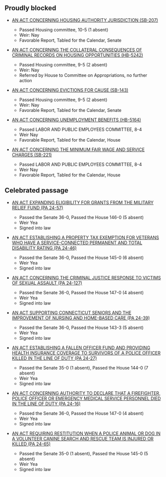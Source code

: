 Proudly blocked
---------------

* [AN ACT CONCERNING HOUSING AUTHORITY JURISDICTION (SB-207)][SB-207]
  * Passed Housing committee, 10-5 (1 absent)
  * Weir: Nay
  * Favorable Report, Tabled for the Calendar, Senate

* [AN ACT CONCERNING THE COLLATERAL CONSEQUENCES OF CRIMINAL RECORDS ON HOUSING OPPORTUNITIES (HB-5242)][HB-5242]
  * Passed Housing committee, 9-5 (2 absent)
  * Weir: Nay
  * Referred by House to Committee on Appropriations, no further action

* [AN ACT CONCERNING EVICTIONS FOR CAUSE (SB-143)][SB-143]
  * Passed Housing committee, 9-5 (2 absent)
  * Weir: Nay
  * Favorable Report, Tabled for the Calendar, Senate

* [AN ACT CONCERNING UNEMPLOYMENT BENEFITS (HB-5164)][HB-5164]
  * Passed LABOR AND PUBLIC EMPLOYEES COMMITTEE, 8-4
  * Weir Nay
  * Favorable Report, Tabled for the Calendar, House

* [AN ACT CONCERNING THE MINIMUM FAIR WAGE AND SERVICE CHARGES (SB-221)][SB-221]
  * Passed LABOR AND PUBLIC EMPLOYEES COMMITTEE, 8-4
  * Weir Nay
  * Favorable Report, Tabled for the Calendar, House


Celebrated passage
------------------

* [AN ACT EXPANDING ELIGIBILITY FOR GRANTS FROM THE MILITARY RELIEF FUND (PA 24-57)][PA 24-57]
  * Passed the Senate 36-0, Passed the House 146-0 (5 absent)
  * Weir Yea
  * Signed into law

* [AN ACT ESTABLISHING A PROPERTY TAX EXEMPTION FOR VETERANS WHO HAVE A SERVICE-CONNECTED PERMANENT AND TOTAL DISABILITY RATING (PA 24-46)][PA 24-46]
  * Passed the Senate 36-0, Passed the House 145-0 (6 absent)
  * Weir Yea
  * Signed into law

* [AN ACT CONCERNING THE CRIMINAL JUSTICE RESPONSE TO VICTIMS OF SEXUAL ASSAULT (PA 24-127)][PA 24-127]
  * Passed the Senate 36-0, Passed the House 147-0 (4 absent)
  * Weir Yea
  * Signed into law

* [AN ACT SUPPORTING CONNECTICUT SENIORS AND THE IMPROVEMENT OF NURSING AND HOME-BASED CARE (PA 24-39)][PA 24-39]
  * Passed the Senate 36-0, Passed the House 143-3 (5 absent)
  * Weir Yea
  * Signed into law

* [AN ACT ESTABLISHING A FALLEN OFFICER FUND AND PROVIDING HEALTH INSURANCE COVERAGE TO SURVIVORS OF A POLICE OFFICER KILLED IN THE LINE OF DUTY (PA 24-27)][PA 24-27]
  * Passed the Senate 35-0 (1 absent), Passed the House 144-0 (7 absent)
  * Weir Yea
  * Signed into law


* [AN ACT CONCERNING AUTHORITY TO DECLARE THAT A FIREFIGHTER, POLICE OFFICER OR EMERGENCY MEDICAL SERVICE PERSONNEL DIED IN THE LINE OF DUTY (PA 24-16)][PA 24-16]
  * Passed the Senate 36-0, Passed the House 147-0 (4 absent)
  * Weir Yea
  * Signed into law


* [AN ACT REQUIRING RESTITUTION WHEN A POLICE ANIMAL OR DOG IN A VOLUNTEER CANINE SEARCH AND RESCUE TEAM IS INJURED OR KILLED (PA 24-65)][PA 24-65]
  * Passed the Senate 35-0 (1 absent), Passed the House 145-0 (5 absent)
  * Weir Yea
  * Signed into law



  [HB-5164]: https://www.cga.ct.gov/asp/cgabillstatus/cgabillstatus.asp?selBillType=Bill&which_year=2024&bill_num=hb-5164
  [HB-5242]: https://www.cga.ct.gov/asp/cgabillstatus/cgabillstatus.asp?selBillType=Bill&which_year=2024&bill_num=hb-5242

  [PA 24-16]: https://www.cga.ct.gov/asp/cgabillstatus/cgabillstatus.asp?selBillType=Public+Act&which_year=2024&bill_num=16
  [PA 24-27]:  https://www.cga.ct.gov/asp/cgabillstatus/cgabillstatus.asp?selBillType=Public+Act&which_year=2024&bill_num=27
  [PA 24-39]: https://www.cga.ct.gov/asp/cgabillstatus/cgabillstatus.asp?selBillType=Public+Act&which_year=2024&bill_num=39
  [PA 24-46]: https://www.cga.ct.gov/asp/cgabillstatus/cgabillstatus.asp?selBillType=Public+Act&which_year=2024&bill_num=46
  [PA 24-57]: https://www.cga.ct.gov/asp/cgabillstatus/cgabillstatus.asp?selBillType=Public+Act&which_year=2024&bill_num=57
  [PA 24-65]: https://www.cga.ct.gov/asp/cgabillstatus/cgabillstatus.asp?selBillType=Public+Act&which_year=2024&bill_num=65
  [PA 24-127]: https://www.cga.ct.gov/asp/cgabillstatus/cgabillstatus.asp?selBillType=Public+Act&which_year=2024&bill_num=127

  [SB-143]: https://www.cga.ct.gov/asp/cgabillstatus/cgabillstatus.asp?selBillType=Bill&which_year=2024&bill_num=sb-143
  [SB-207]: https://www.cga.ct.gov/asp/cgabillstatus/cgabillstatus.asp?selBillType=Bill&which_year=2024&bill_num=sb-207
  [SB-221]: https://www.cga.ct.gov/asp/cgabillstatus/cgabillstatus.asp?selBillType=Bill&which_year=2024&bill_num=sb-221
